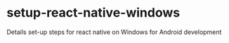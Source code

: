 # setup-react-native-windows
Details set-up steps for react native on Windows for Android development
